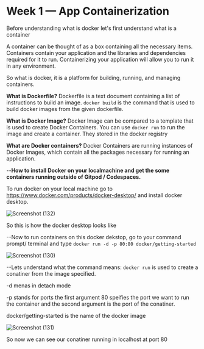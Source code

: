 # Week 1 — App Containerization

Before understanding what is docker let's first understand what is a container

A container can be thought of as a box containing all the necessary items. Containers contain your application and the libraries and dependencies required for it to run.
Containerizing your application will allow you to run it in any environment.

So what is docker, it is a platform for building, running, and managing containers.

**What is Dockerfile?**
Dockerfile is a text document containing a list of instructions to build an image. ```docker build``` is the command that is used to build docker images from the given dockerfile.

**What is Docker Image?**
Docker Image can be compared to a template that is used to create Docker Containers. You can use ```docker run``` to run the image and create a container. They stored in the docker registry

**What are Docker containers?**
Docker Containers are running instances of Docker Images, which contain all the packages necessary for running an application.

--**How to install Docker on your localmachine and get the some containers running outside of Gitpod / Codespaces.**

To run docker on your local machine go to https://www.docker.com/products/docker-desktop/ and install docker desktop.

![Screenshot (132)](https://user-images.githubusercontent.com/59307860/221365100-a0ea18f8-b537-476f-bbbc-5322b5224d22.png)


So this is how the docker desktop looks like


--Now to run containers on this docker dekstop, go to your command prompt/ terminal and type ```docker run -d -p 80:80 docker/getting-started```

![Screenshot (130)](https://user-images.githubusercontent.com/59307860/221365077-add2699d-7c41-4712-93d5-ce761e8796bf.png)


--Lets understand what the command means: ```docker run``` is used to create a conatiner from the image specified. 

-d menas in detach mode

-p stands for ports the first argument 80 speifies the port we want to run the container and the second argument is the port of the conatiner. 

docker/getting-started is the name of the docker image


![Screenshot (131)](https://user-images.githubusercontent.com/59307860/221365107-222d3a2a-e468-4700-9fd9-894e54b84d3e.png)

So now we can see our conatiner running in localhost at port 80 
